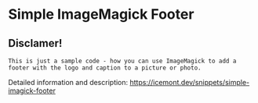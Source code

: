 # Simple ImageMagick Footer

## Disclamer!
`This is just a sample code - how you can use ImageMagick to add a footer with the logo and caption to a picture or photo.`

Detailed information and description: <a href="https://icemont.dev/snippets/simple-imagick-footer" target="_blank">https://icemont.dev/snippets/simple-imagick-footer</a>
